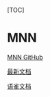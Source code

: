 [TOC]

# MNN

[MNN GitHub](https://github.com/alibaba/MNN)

[最新文档](https://mnn-docs.readthedocs.io/en/latest/intro/about.html)

[语雀文档](https://www.yuque.com/mnn/cn/about)


















